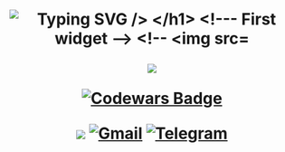<h1 align="center">
    <img src="https://readme-typing-svg.herokuapp.com?font=Fira+Code&size=35&duration=4000&pause=300&color=05C077&center=true&vCenter=true&width=500&height=70&lines=Welcome+to+my+page+%F0%9F%91%8B;My+name+is+mrgsdev;iOS+Developer+" alt="Typing SVG />
</h1>


     
<!--- First widget -->
<!--  <img src="https://myreadme.vercel.app/api/embed/mrgsdev?panels=userstatistics,toprepositories,toplanguages,commitgraph" alt="reimaginedreadme" />   
<!-- <img src="https://myreadme.vercel.app/api/embed/mrgsdev?panels=userstatistics,toplanguages" alt="reimaginedreadme" />  -->

<!-- Second widget -->
<!-- <a href="http://www.github.com/mrgsdev"><img src="https://github-readme-stats.vercel.app/api?username=mrgsdev&show_icons=true&hide=&count_private=true&title_color=0891b2&text_color=ffffff&icon_color=0891b2&bg_color=1c1917&hide_border=true&show_icons=true" alt="iamalexmih's GitHub stats" /></a>   -->

<!-- Second widget -->
<a href="http://www.github.com/mrgsdev"><img src="https://github-readme-streak-stats.herokuapp.com/?user=mrgsdev&stroke=ffffff&background=1c1917&ring=0891b2&fire=0891b2&currStreakNum=ffffff&currStreakLabel=0891b2&sideNums=ffffff&sideLabels=ffffff&dates=ffffff&hide_border=true" /></a>

<!-- Codewars widget -->
     
[![Codewars Badge](https://www.codewars.com/users/mrgsdev/badges/large)](https://www.codewars.com/users/mrgsdev)

![](https://komarev.com/ghpvc/?username=\&style=flat)
[<img alt="Gmail" src="https://img.shields.io/badge/Gmail-D14836?style=flat&logo=gmail&logoColor=white" />][Gmail]
[<img alt="Telegram" src="https://img.shields.io/badge/Telegram%20-%231877F2.svg?&style=flat&logo=Telegram"/>][Telegram]

 
[Telegram]:https://teleg.run/mrgsdev
[Gmail]: mrgsdev@gmail.com 
 


<!-- - 👀 I’m interested in iOS development
- 🌱 I’m currently learning Swift
- 👀 I’m interested in iOS development
- 📫 How to reach me: 
 -->




 
<!-- (https://github.com/antonkomarev/github-profile-views-counter) -->




